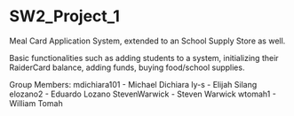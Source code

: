 # SW2_Project_1
Meal Card Application System, extended to an School Supply Store as well.

Basic functionalities such as adding students to a system, initializing their RaiderCard balance, adding funds,
buying food/school supplies.

Group Members:
mdichiara101 - Michael Dichiara
ly-s - Elijah Silang
elozano2 - Eduardo Lozano
StevenWarwick - Steven Warwick
wtomah1 - William Tomah
